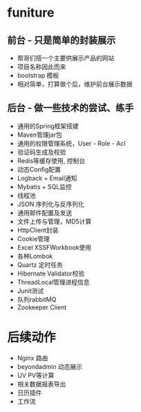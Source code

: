 # funiture

## 前台 - 只是简单的封装展示
* 帮哥们搭一个主要供展示产品的网站
* 项目名称因此而来
* bootstrap 模板
* 相对简单，打算做个后，维护前台展示数据

## 后台 - 做一些技术的尝试、练手
* 通用的Spring框架搭建
* Maven管理jar包
* 通用的权限管理系统，User - Role - Acl
* 验证码生成及校验
* Redis等缓存使用, 控制台
* 动态Config配置
* Logback + Email通知
* Mybatis + SQL监控
* 线程池
* JSON 序列化与反序列化
* 通用邮件配置及发送
* 文件上传与管理，MD5计算
* HttpClient封装
* Cookie管理
* Excel XSSFWorkbook使用
* 各种Lombok
* Quartz 定时任务
* Hibernate Validator校验
* ThreadLocal管理进程信息
* Junit测试
* 队列rabbitMQ
* Zookeeper Client

# 后续动作
* Nginx 路由
* beyondadmin 动态展示
* UV PV等计算
* 相关数据报表导出
* 日历插件
* 工作流

